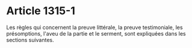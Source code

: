 # Article 1315-1

Les règles qui concernent la preuve littérale, la preuve testimoniale, les présomptions, l'aveu de la partie et le serment, sont expliquées dans les sections suivantes.